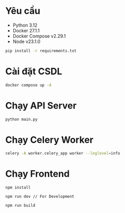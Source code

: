 # Yêu cầu

* Python 3.12
* Docker 27.1.1
* Docker Compose v2.29.1
* Node v23.1.0

```bash
pip install -r requirements.txt
```

# Cài đặt CSDL

```bash
docker compose up -d
```

# Chạy API Server
```bash
python main.py
```

# Chạy Celery Worker
```bash
celery -A worker.celery_app worker --loglevel=info
```

# Chạy Frontend
```
npm install

npm run dev // For Development

npm run build
```
